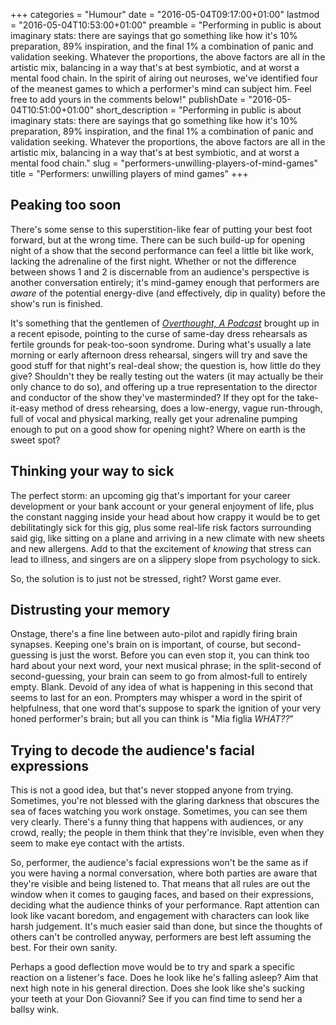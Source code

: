+++
categories = "Humour"
date = "2016-05-04T09:17:00+01:00"
lastmod = "2016-05-04T10:53:00+01:00"
preamble = "Performing in public is about imaginary stats: there are sayings that go something like how it's 10% preparation, 89% inspiration, and the final 1% a combination of panic and validation seeking. Whatever the proportions, the above factors are all in the artistic mix, balancing in a way that's at best symbiotic, and at worst a mental food chain. In the spirit of airing out neuroses, we've identified four of the meanest games to which a performer's mind can subject him. Feel free to add yours in the comments below!"
publishDate = "2016-05-04T10:51:00+01:00"
short_description = "Performing in public is about imaginary stats: there are sayings that go something like how it's 10% preparation, 89% inspiration, and the final 1% a combination of panic and validation seeking. Whatever the proportions, the above factors are all in the artistic mix, balancing in a way that's at best symbiotic, and at worst a mental food chain."
slug = "performers-unwilling-players-of-mind-games"
title = "Performers: unwilling players of mind games"
+++

## Peaking too soon

There's some sense to this superstition-like fear of putting your best foot forward, but at the wrong time. There can be such build-up for opening night of a show that the second performance can feel a little bit like work, lacking the adrenaline of the first night. Whether or not the difference between shows 1 and 2 is discernable from an audience's perspective is another conversation entirely; it's mind-gamey enough that performers are *aware* of the potential energy-dive (and effectively, dip in quality) before the show's run is finished.

It's something that the gentlemen of [*Overthought, A Podcast*](http://www.overthoughtpodcast.com/) brought up in a recent episode, pointing to the curse of same-day dress rehearsals as fertile grounds for peak-too-soon syndrome. During what's usually a late morning or early afternoon dress rehearsal, singers will try and save the good stuff for that night's real-deal show; the question is, how little do they give? Shouldn't they be really testing out the waters (it may actually be their only chance to do so), and offering up a true representation to the director and conductor of the show they've masterminded? If they opt for the take-it-easy method of dress rehearsing, does a low-energy, vague run-through, full of vocal and physical marking, really get your adrenaline pumping enough to put on a good show for opening night? Where on earth is the sweet spot? 

## Thinking your way to sick

The perfect storm: an upcoming gig that's important for your career development or your bank account or your general enjoyment of life, plus the constant nagging inside your head about how crappy it would be to get debilitatingly sick for this gig, plus some real-life risk factors surrounding said gig, like sitting on a plane and arriving in a new climate with new sheets and new allergens. Add to that the excitement of *knowing* that stress can lead to illness, and singers are on a slippery slope from psychology to sick.

So, the solution is to just not be stressed, right? Worst game ever.

## Distrusting your memory

Onstage, there's a fine line between auto-pilot and rapidly firing brain synapses. Keeping one's brain on is important, of course, but second-guessing is just the worst. Before you can even stop it, you can think too hard about your next word, your next musical phrase; in the split-second of second-guessing, your brain can seem to go from almost-full to entirely empty. Blank. Devoid of any idea of what is happening in this second that seems to last for an eon. Prompters may whisper a word in the spirit of helpfulness, that one word that's suppose to spark the ignition of your very honed performer's brain; but all you can think is "Mia figlia *WHAT??*"

## Trying to decode the audience's facial expressions

This is not a good idea, but that's never stopped anyone from trying. Sometimes, you're not blessed with the glaring darkness that obscures the sea of faces watching you work onstage. Sometimes, you can see them very clearly. There's a funny thing that happens with audiences, or any crowd, really; the people in them think that they're invisible, even when they seem to make eye contact with the artists. 

So, performer, the audience's facial expressions won't be the same as if you were having a normal conversation, where both parties are aware that they're visible and being listened to. That means that all rules are out the window when it comes to gauging faces, and based on their expressions, deciding what the audience thinks of your performance. Rapt attention can look like vacant boredom, and engagement with characters can look like harsh judgement. It's much easier said than done, but since the thoughts of others can't be controlled anyway, performers are best left assuming the best. For their own sanity.

Perhaps a good deflection move would be to try and spark a specific reaction on a listener's face. Does he look like he's falling asleep? Aim that next high note in his general direction. Does she look like she's sucking your teeth at your Don Giovanni? See if you can find time to send her a ballsy wink.
